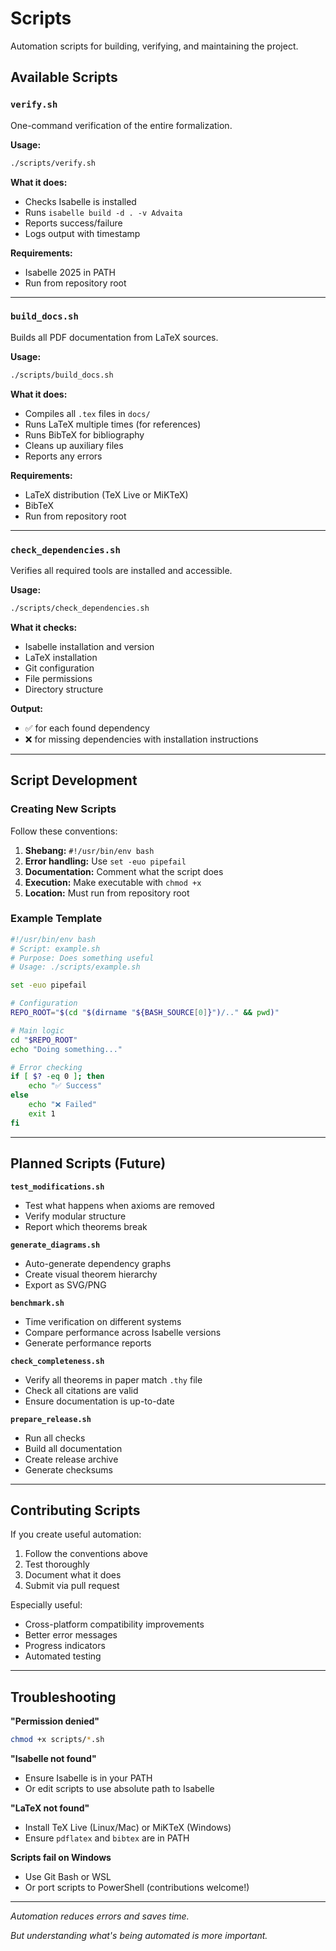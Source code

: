 # Scripts

Automation scripts for building, verifying, and maintaining the project.

## Available Scripts

### `verify.sh`

One-command verification of the entire formalization.

**Usage:**
```bash
./scripts/verify.sh
```

**What it does:**
- Checks Isabelle is installed
- Runs `isabelle build -d . -v Advaita`
- Reports success/failure
- Logs output with timestamp

**Requirements:**
- Isabelle 2025 in PATH
- Run from repository root

---

### `build_docs.sh`

Builds all PDF documentation from LaTeX sources.

**Usage:**
```bash
./scripts/build_docs.sh
```

**What it does:**
- Compiles all `.tex` files in `docs/`
- Runs LaTeX multiple times (for references)
- Runs BibTeX for bibliography
- Cleans up auxiliary files
- Reports any errors

**Requirements:**
- LaTeX distribution (TeX Live or MiKTeX)
- BibTeX
- Run from repository root

---

### `check_dependencies.sh`

Verifies all required tools are installed and accessible.

**Usage:**
```bash
./scripts/check_dependencies.sh
```

**What it checks:**
- Isabelle installation and version
- LaTeX installation
- Git configuration
- File permissions
- Directory structure

**Output:**
- ✅ for each found dependency
- ❌ for missing dependencies with installation instructions

---

## Script Development

### Creating New Scripts

Follow these conventions:

1. **Shebang:** `#!/usr/bin/env bash`
2. **Error handling:** Use `set -euo pipefail`
3. **Documentation:** Comment what the script does
4. **Execution:** Make executable with `chmod +x`
5. **Location:** Must run from repository root

### Example Template

```bash
#!/usr/bin/env bash
# Script: example.sh
# Purpose: Does something useful
# Usage: ./scripts/example.sh

set -euo pipefail

# Configuration
REPO_ROOT="$(cd "$(dirname "${BASH_SOURCE[0]}")/.." && pwd)"

# Main logic
cd "$REPO_ROOT"
echo "Doing something..."

# Error checking
if [ $? -eq 0 ]; then
    echo "✅ Success"
else
    echo "❌ Failed"
    exit 1
fi
```

---

## Planned Scripts (Future)

**`test_modifications.sh`**
- Test what happens when axioms are removed
- Verify modular structure
- Report which theorems break

**`generate_diagrams.sh`**
- Auto-generate dependency graphs
- Create visual theorem hierarchy
- Export as SVG/PNG

**`benchmark.sh`**
- Time verification on different systems
- Compare performance across Isabelle versions
- Generate performance reports

**`check_completeness.sh`**
- Verify all theorems in paper match `.thy` file
- Check all citations are valid
- Ensure documentation is up-to-date

**`prepare_release.sh`**
- Run all checks
- Build all documentation
- Create release archive
- Generate checksums

---

## Contributing Scripts

If you create useful automation:

1. Follow the conventions above
2. Test thoroughly
3. Document what it does
4. Submit via pull request

Especially useful:
- Cross-platform compatibility improvements
- Better error messages
- Progress indicators
- Automated testing

---

## Troubleshooting

**"Permission denied"**
```bash
chmod +x scripts/*.sh
```

**"Isabelle not found"**
- Ensure Isabelle is in your PATH
- Or edit scripts to use absolute path to Isabelle

**"LaTeX not found"**
- Install TeX Live (Linux/Mac) or MiKTeX (Windows)
- Ensure `pdflatex` and `bibtex` are in PATH

**Scripts fail on Windows**
- Use Git Bash or WSL
- Or port scripts to PowerShell (contributions welcome!)

---

*Automation reduces errors and saves time.*

*But understanding what's being automated is more important.*